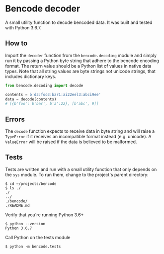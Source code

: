 # Bencode decoder

A small utility function to decode bencoded data. It was built and tested with Python 3.6.7.

## How to

Import the `decoder` function from the `bencode.decoding` module and simply run it by passing a Python byte string that adhere to the bencode encoding format. The return value should be a Python list of values in native data types. Note that all string values are byte strings not unicode strings, that includes dictionary keys.

```python
from bencode.decoding import decode

contents = b'd3:foo3:bar1:ai22eel3:abci9ee'
data = decode(contents)
# [{b'foo': b'bar', b'a':22}, [b'abc', 9]]
```

## Errors

The `decode` function expects to receive data in byte string and will raise a `TypeError` if it receives an incompatible format instead (e.g. unicode).
A `ValueError` will be raised if the data is believed to be malformed.

## Tests

Tests are written and run with a small utility function that only depends on the `sys` module. To run them, change to the project's parent directory:

    $ cd ~/projects/bencode
    $ ls ./
    ./
    ../
    ./bencode/
    ./README.md

Verify that you're running Python 3.6+

    $ python --version
    Python 3.6.7

Call Python on the tests module

    $ python -m bencode.tests
